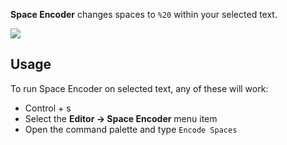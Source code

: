 
**Space Encoder** changes spaces to `%20` within your selected text.


![](https://tendigitstorage.b-cdn.net/space-encoder-screen.png)


## Usage

To run Space Encoder on selected text, any of these will work:

- Control + s
- Select the **Editor → Space Encoder** menu item
- Open the command palette and type `Encode Spaces`
